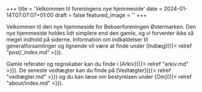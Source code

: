 +++
title = 'Velkommen til foreningens nye hjemmeside'
date = 2024-01-14T07:07:07+01:00
draft = false
featured_image = ''
+++

Velkommen til den nye hjemmeside for Beboerforeningen Østermarken. Den nye hjemmeside holdes lidt simplere end den gamle, og vi forventer ikke så meget indhold på siderne. Information om indkaldelser til generalforsamlinger og lignende vil være at finde under [Indlæg]({{< relref "post/_index.md" >}}).

Gamle referater og regnskaber kan du finde i [Arkiv]({{< relref "arkiv.md" >}}). De seneste vedtægter kan du finde på [Vedtægter]({{< relref "vedtægter.md" >}}) og du kan læse om bestyrelsen under [Om]({{< relref "about/index.md" >}}).
